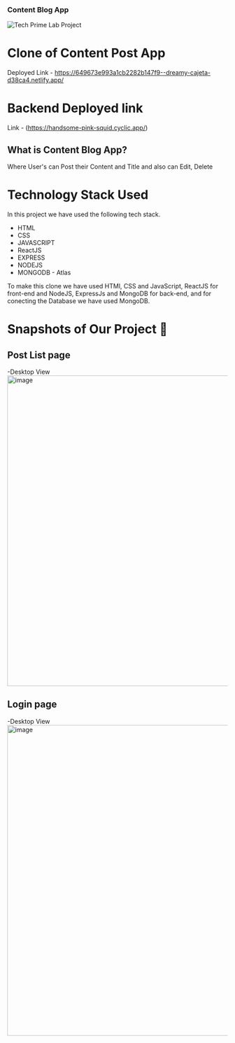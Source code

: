 ### Content Blog App ####


![Tech Prime Lab Project]()

# Clone of Content Post App

Deployed Link - https://649673e993a1cb2282b147f9--dreamy-cajeta-d38ca4.netlify.app/

# Backend Deployed link 
 
 Link  -  (https://handsome-pink-squid.cyclic.app/)

## What is Content Blog App?

Where User's can Post their Content and Title and also can Edit, Delete

# Technology Stack Used

In this project we have used the following tech stack.

- HTML
- CSS
- JAVASCRIPT
- ReactJS
- EXPRESS
- NODEJS
- MONGODB - Atlas

To make this clone we have used HTMl, CSS and JavaScript, ReactJS for front-end and NodeJS, ExpressJs and MongoDB for back-end, and for conecting the Database we have used MongoDB.


# Snapshots of Our Project 📸


## Post List page
-Desktop View
<img width="710" alt="image" src="https://github.com/Rahulzhp/photos/assets/107567053/3e258d53-11af-4046-93c8-f06b3656abe9" />



## Login page

-Desktop View
<img width="710" alt="image" src="https://github.com/Rahulzhp/photos/assets/107567053/0bff4904-91aa-48bd-ab1e-5813a309fdce" />

